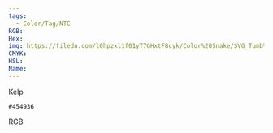 ```yaml
---
tags:
  - Color/Tag/NTC
RGB:
Hex:
img: https://filedn.com/l0hpzxl1f01yT7GHxtF8cyk/Color%20Snake/SVG_Tumb%20Mass%20No%20Name/454936.svg
CMYK:
HSL:
Name:
---
```

Kelp
```palette
#454936
```
RGB
